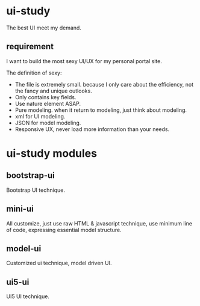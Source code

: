 # ui-study
The best UI meet my demand.
## requirement
I want to build the most sexy UI/UX for my personal portal site.

The definition of sexy:
* The file is extremely small. because I only care about the efficiency, not the fancy and unique outlooks.
 * Only contains key fields.
 * Use nature element ASAP.
* Pure modeling. when it return to modeling, just think about modeling.
 * xml for UI modeling.
 * JSON for model modeling.
* Responsive UX, never load more information than your needs.

# ui-study modules
## bootstrap-ui
Bootstrap UI technique.
## mini-ui
All customize, just use raw HTML & javascript technique, use minimum line of code, expressing essential model structure.
## model-ui
Customized ui technique, model driven UI.
## ui5-ui
UI5 UI technique.
